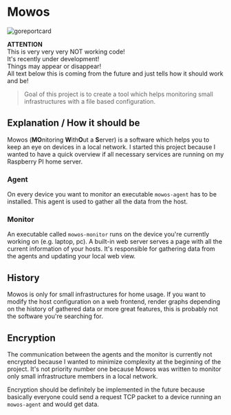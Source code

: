 # Mowos

![goreportcard](https://goreportcard.com/badge/github.com/mbndr/mowos)

**ATTENTION**  
This is very very very NOT working code!  
It's recently under development!  
Things may appear or disappear!  
All text below this is coming from the future and just tells how it should work and be!

> Goal of this project is to create a tool which helps monitoring small infrastructures with a file based configuration.

## Explanation / How it should be
Mowos (**MO**nitoring **W**ith**O**ut a **S**erver) is a software which helps you to keep an eye on devices in a local network. I started this project because I wanted to have a quick overview if all necessary services are running on my Raspberry PI home server.

### Agent
On every device you want to monitor an executable `mowos-agent` has to be installed. This agent is used to gather all the data from the host.

### Monitor
An executable called `mowos-monitor` runs on the device you're currently working on (e.g. laptop, pc). A built-in web server serves a page with all the current information of your hosts. It's responsible for gathering data from the agents and updating your local web view.

## History
Mowos is only for small infrastructures for home usage. If you want to modify the host configuration on a web frontend, render graphs depending on the history of gathered data or more great features, this is probably not the software you're searching for.

## Encryption
The communication between the agents and the monitor is currently not encrypted because I wanted to minimize complexity at the beginning of the project. It's not priority number one because Mowos was written to monitor only small infrastructure members in a local network.

Encryption should be definitely be implemented in the future because basically everyone could send a request TCP packet to a device running an `mowos-agent` and would get data.
